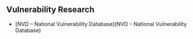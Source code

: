 ## Vulnerability Research
- [NVD – National Vulnerability Database](NVD – National Vulnerability Database)
